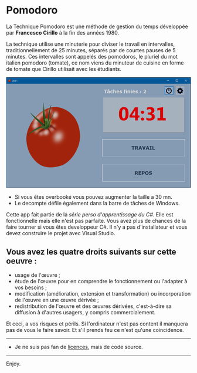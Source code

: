 # Pomodoro 

La Technique Pomodoro est une méthode de gestion du temps développée par **Francesco Cirillo** à la fin des années 1980.

La technique utilise une minuterie pour diviser le travail en intervalles, traditionnellement de 25 minutes, séparés par de courtes pauses de 5 minutes. Ces intervalles sont appelés des pomodoros, le pluriel du mot italien pomodoro (tomate), ce nom viens du minuteur de cuisine en forme de tomate que Cirillo utilisait avec les étudiants.

![App Pomodoro](pomodoro-app.png)

* Si vous êtes overbooké vous pouvez augmenter la taille a 30 mn.
* Le decompte défile également dans la barre de tâches de Windows.

Cette app fait partie de la *série perso d'apprentissage du C#*. Elle est fonctionnelle mais elle n'est pas parfaite. Vous avez plus de chances de la faire tourner si vous êtes developpeur C#. Il n'y a pas d'installateur et vous devez construire le projet avec Visual Studio. 

## Vous avez les quatre droits suivants sur cette oeuvre :

* usage de l'œuvre ;
* étude de l'œuvre pour en comprendre le fonctionnement ou l'adapter à vos besoins ;
* modification (amélioration, extension et transformation) ou incorporation de l'œuvre en une œuvre dérivée ;
* redistribution de l'œuvre et des œuvres dérivées, c'est-à-dire sa diffusion à d'autres usagers, y compris commercialement.

Et ceci, a vos risques et périls. Si l'ordinateur n'est pas content il manquera pas de vous le faire savoir. Et s'il prends feu ce n'est qu'une coincidence.

---

* Je ne suis pas fan de [licences](https://www.gnu.org/licenses/license-list.fr.html#Introduction), mais de code source.  

---

Enjoy.








